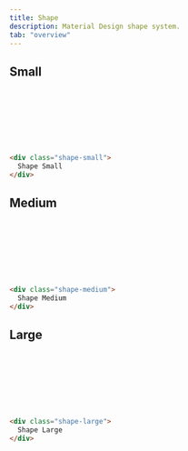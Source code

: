```yaml
---
title: Shape
description: Material Design shape system.
tab: "overview"
---
```


## Small

<div class="box shape-small"></div>

```html
<div class="shape-small">
  Shape Small
</div>
```

## Medium

<div class="box shape-medium"></div>

```html
<div class="shape-medium">
  Shape Medium
</div>
```

## Large

<div class="box shape-large"></div>

```html
<div class="shape-large">
  Shape Large
</div>
```

<style>
  .box {
    width: 180px;
    aspect-ratio: 16 / 9;
    background: var(--md-sys-color-surface-variant);
  }
</style>
